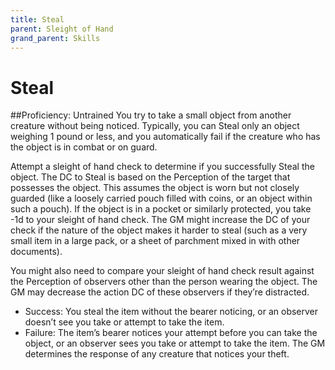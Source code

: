 ```yaml
---
title: Steal
parent: Sleight of Hand
grand_parent: Skills
---
```


# Steal
##Proficiency: Untrained
You try to take a small object from another creature without being noticed. Typically, you can Steal only an object weighing 1 pound or less, and you automatically fail if the creature who has the object is in combat or on guard.

Attempt a sleight of hand check to determine if you successfully Steal the object. The DC to Steal is based on the Perception of the target that possesses the object. This assumes the object is worn but not closely guarded (like a loosely carried pouch filled with coins, or an object within such a pouch). If the object is in a pocket or similarly protected, you take -1d to your sleight of hand check. The GM might increase the DC of your check if the nature of the object makes it harder to steal (such as a very small item in a large pack, or a sheet of parchment mixed in with other documents).

You might also need to compare your sleight of hand check result against the Perception of observers other than the person wearing the object. The GM may decrease the action DC of these observers if they’re distracted.

- Success: You steal the item without the bearer noticing, or an observer doesn’t see you take or attempt to take the item. 
- Failure: The item’s bearer notices your attempt before you can take the object, or an observer sees you take or attempt to take the item. The GM determines the response of any creature that notices your theft.
